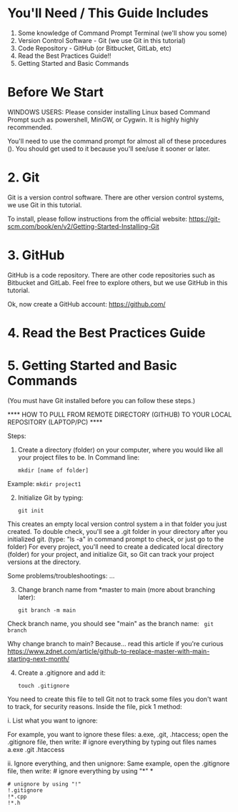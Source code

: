 # You'll Need / This Guide Includes
1. Some knowledge of Command Prompt Terminal (we'll show you some)
2. Version Control Software - Git (we use Git in this tutorial) 
3. Code Repository - GitHub (or Bitbucket, GitLab, etc)
4. Read the Best Practices Guide!! <link> 
5. Getting Started and Basic Commands 

# Before We Start 
WINDOWS USERS: Please consider installing Linux based Command Prompt such as powershell, MinGW, or Cygwin. It is highly highly recommended. 

You'll need to use the command prompt for almost all of these procedures (<link to command prompt tutorial and cheat sheet>). You should get used to it because you'll see/use it sooner or later. 

# 2. Git 
Git is a version control software. There are other version control systems, we use Git in this tutorial. 

To install, please follow instructions from the official website: 
 https://git-scm.com/book/en/v2/Getting-Started-Installing-Git 

# 3. GitHub 
GitHub is a code repository. There are other code repositories such as Bitbucket and GitLab. Feel free to explore others, but we use GitHub in this tutorial. 

Ok, now create a GitHub account: 
https://github.com/ 

# 4. Read the Best Practices Guide 
<link> 

# 5. Getting Started and Basic Commands
(You must have Git installed before you can follow these steps.) 

**** HOW TO PULL FROM REMOTE DIRECTORY (GITHUB) TO YOUR LOCAL REPOSITORY (LAPTOP/PC) ****

Steps:

1. Create a directory (folder) on your computer, where you would like all your project files to be. In Command line: 
    ```
    mkdir [name of folder] 
    ```

 Example: 
    ```
    mkdir project1 
    ```

2. Initialize Git by typing: 

    ```
    git init
    ```
 This creates an empty local version control system a  in that folder you just created. To double check, you'll see a .git folder in your directory after you initialized git. (type: "ls -a" in command prompt to check, or just go to the folder)
 For every project, you'll need to create a dedicated local directory (folder) for your project, and initialize Git, so Git can track your project versions at the directory. 

 Some problems/troubleshootings: 
...

3. Change branch name from *master to main (more about branching later): 

    ```
    git branch -m main
    ```
    
 Check branch name, you should see "main" as the branch name: 
    ``` 
    git branch 
    ```

 Why change branch to main? Because... read this article if you're curious
https://www.zdnet.com/article/github-to-replace-master-with-main-starting-next-month/ 

4. Create a .gitignore and add it: 

    ``` 
    touch .gitignore 
    ``` 

 You need to create this file to tell Git not to track some files you don't want to track, for security reasons. 
 Inside the file, pick 1 method: 

 i. List what you want to ignore: 

 For example, you want to ignore these files: a.exe, .git, .htaccess; open the .gitignore file, then write: 
    # ignore everything by typing out files names 
    a.exe
    .git
    .htaccess 

 ii. Ignore everything, and then unignore: 
 Same example, open the .gitignore file, then write: 
    # ignore everything by using "*"
    * 
        
    # unignore by using "!"
    !.gitignore
    !*.cpp
    !*.h
